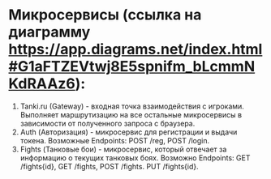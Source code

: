 # Микросервисы (ссылка на диаграмму https://app.diagrams.net/index.html#G1aFTZEVtwj8E5spnifm_bLcmmNKdRAAz6):
1. Tanki.ru (Gateway) - входная точка взаимодействия с игроками. Выполняет маршрутизацию на все остальные микросервисы в зависимости от полученного запроса с браузера.
2. Auth (Авторизация) - микросервис для регистрации и выдачи токена. Возможные Endpoints: POST /reg, POST /login.
3. Fights (Танковые бои) - микросервис, который отвечает за информацию о текущих танковых боях. Возможно Endpoints: GET /fights{id}, GET /fights, POST /fights. PUT /fights{id}.